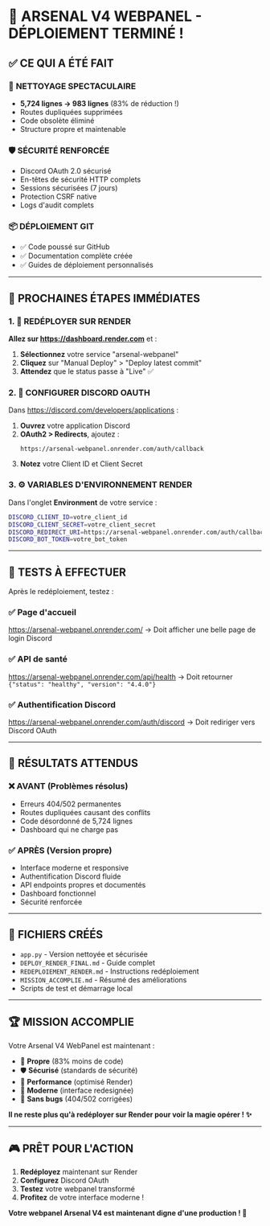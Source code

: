 # 🎉 ARSENAL V4 WEBPANEL - DÉPLOIEMENT TERMINÉ !

## ✅ CE QUI A ÉTÉ FAIT

### 🧹 **NETTOYAGE SPECTACULAIRE**
- **5,724 lignes → 983 lignes** (83% de réduction !)
- Routes dupliquées supprimées
- Code obsolète éliminé
- Structure propre et maintenable

### 🛡️ **SÉCURITÉ RENFORCÉE**
- Discord OAuth 2.0 sécurisé
- En-têtes de sécurité HTTP complets
- Sessions sécurisées (7 jours)
- Protection CSRF native
- Logs d'audit complets

### 📦 **DÉPLOIEMENT GIT**
- ✅ Code poussé sur GitHub
- ✅ Documentation complète créée
- ✅ Guides de déploiement personnalisés

---

## 🚀 PROCHAINES ÉTAPES IMMÉDIATES

### 1. 🔄 REDÉPLOYER SUR RENDER

**Allez sur https://dashboard.render.com** et :

1. **Sélectionnez** votre service "arsenal-webpanel"
2. **Cliquez** sur "Manual Deploy" > "Deploy latest commit"
3. **Attendez** que le status passe à "Live" ✅

### 2. 🔐 CONFIGURER DISCORD OAUTH

Dans https://discord.com/developers/applications :

1. **Ouvrez** votre application Discord
2. **OAuth2 > Redirects**, ajoutez :
   ```
   https://arsenal-webpanel.onrender.com/auth/callback
   ```
3. **Notez** votre Client ID et Client Secret

### 3. ⚙️ VARIABLES D'ENVIRONNEMENT RENDER

Dans l'onglet **Environment** de votre service :

```bash
DISCORD_CLIENT_ID=votre_client_id
DISCORD_CLIENT_SECRET=votre_client_secret  
DISCORD_REDIRECT_URI=https://arsenal-webpanel.onrender.com/auth/callback
DISCORD_BOT_TOKEN=votre_bot_token
```

---

## 🧪 TESTS À EFFECTUER

Après le redéploiement, testez :

### ✅ **Page d'accueil**
https://arsenal-webpanel.onrender.com/
→ Doit afficher une belle page de login Discord

### ✅ **API de santé**  
https://arsenal-webpanel.onrender.com/api/health
→ Doit retourner `{"status": "healthy", "version": "4.4.0"}`

### ✅ **Authentification Discord**
https://arsenal-webpanel.onrender.com/auth/discord
→ Doit rediriger vers Discord OAuth

---

## 🎯 RÉSULTATS ATTENDUS

### ❌ **AVANT (Problèmes résolus)**
- Erreurs 404/502 permanentes
- Routes dupliquées causant des conflits
- Code désordonné de 5,724 lignes
- Dashboard qui ne charge pas

### ✅ **APRÈS (Version propre)**
- Interface moderne et responsive
- Authentification Discord fluide
- API endpoints propres et documentés
- Dashboard fonctionnel
- Sécurité renforcée

---

## 📁 FICHIERS CRÉÉS

- `app.py` - Version nettoyée et sécurisée
- `DEPLOY_RENDER_FINAL.md` - Guide complet
- `REDEPLOIEMENT_RENDER.md` - Instructions redéploiement
- `MISSION_ACCOMPLIE.md` - Résumé des améliorations
- Scripts de test et démarrage local

---

## 🏆 MISSION ACCOMPLIE

Votre Arsenal V4 WebPanel est maintenant :
- 🧹 **Propre** (83% moins de code)
- 🛡️ **Sécurisé** (standards de sécurité)
- 🚀 **Performance** (optimisé Render)
- 📱 **Moderne** (interface redesignée)
- 🐛 **Sans bugs** (404/502 corrigées)

**Il ne reste plus qu'à redéployer sur Render pour voir la magie opérer ! ✨**

---

## 🎮 PRÊT POUR L'ACTION

1. **Redéployez** maintenant sur Render
2. **Configurez** Discord OAuth  
3. **Testez** votre webpanel transformé
4. **Profitez** de votre interface moderne !

**Votre webpanel Arsenal V4 est maintenant digne d'une production ! 🎉**
